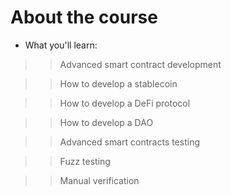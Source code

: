 # About the course
- What you'll learn:

>> Advanced smart contract development

>> How to develop a stablecoin

>> How to develop a DeFi protocol

>> How to develop a DAO

>> Advanced smart contracts testing

>> Fuzz testing

>> Manual verification
